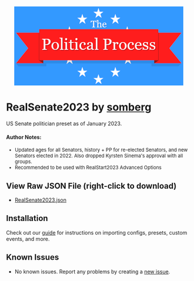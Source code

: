 <p align="center">
  <img src="../../assets/tpp.webp" alt="The Political Process Game banner" />
</p>

# RealSenate2023 by [somberg](https://discordapp.com./users/315881020606119938)
US Senate politician preset as of January 2023.


#### Author Notes:
<ul>
  <li style="font-size: small";>
    Updated ages for all Senators, history + PP for re-elected Senators, and new Senators elected in 2022. Also dropped Kyrsten Sinema's approval with all groups.
  </li>
  <li style="font-size: small";>
    Recommended to be used with RealStart2023 Advanced Options
  </li>
</ul>
</p>

## View Raw JSON File (right-click to download)

- [RealSenate2023.json](https://raw.githubusercontent.com/notchrisbutler/tpp-mods/main/presets/RealSenate2023/RealSenate2023.json)

## Installation

Check out our [guide](../.././README.md#installation) for instructions on importing configs, presets, custom events, and more.

## Known Issues

- No known issues. Report any problems by creating a [new issue](https://github.com/notchrisbutler/tpp-mods/issues/new).

